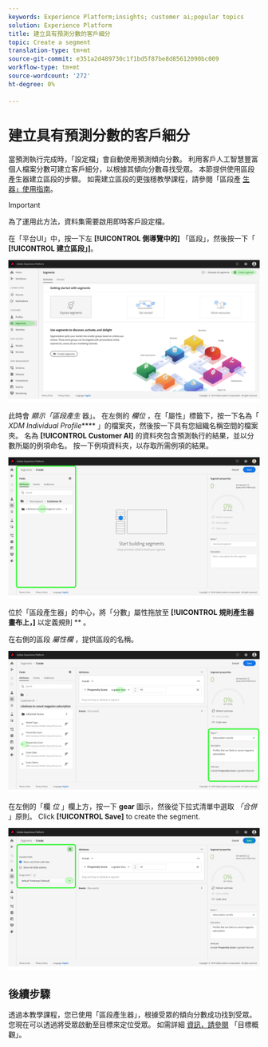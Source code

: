 ```yaml
---
keywords: Experience Platform;insights; customer ai;popular topics
solution: Experience Platform
title: 建立具有預測分數的客戶細分
topic: Create a segment
translation-type: tm+mt
source-git-commit: e351a2d489730c1f1bd5f87be8d85612090bc009
workflow-type: tm+mt
source-wordcount: '272'
ht-degree: 0%

---
```



# 建立具有預測分數的客戶細分

當預測執行完成時，「設定檔」會自動使用預測傾向分數。 利用客戶人工智慧豐富個人檔案分數可建立客戶細分，以根據其傾向分數尋找受眾。 本節提供使用區段產生器建立區段的步驟。 如需建立區段的更強穩教學課程，請參閱「區段產 [生器」使用指南](../../../segmentation/ui/segment-builder.md)。

>[!IMPORTANT]
>
>為了運用此方法，資料集需要啟用即時客戶設定檔。

在「平台UI」中，按一下左 **[!UICONTROL 側導覽中的]** 「區段」，然後按一下「 **[!UICONTROL 建立區段」]**。

![](../images/user-guide/segments.png)

此時會 *顯示「區段產生* 器」。 在左側的 *欄位* ，在「屬性」標籤下，按一下名為「 *XDM Individual Profile***** 」的檔案夾，然後按一下具有您組織名稱空間的檔案夾。 名為 **[!UICONTROL Customer AI]** 的資料夾包含預測執行的結果，並以分數所屬的例項命名。 按一下例項資料夾，以存取所需例項的結果。

![](../images/user-guide/results.png)

位於「區段產生器」的中心，將「分數」屬性拖放至 **[!UICONTROL 規則產生器畫布上，]** 以定義規則 ** 。

在右側的區段 *屬性欄* ，提供區段的名稱。

![](../images/user-guide/properties.png)

在左側的「欄 *位* 」欄上方，按一下 **gear** 圖示，然後從下拉式清單中選取 *「合併* 」原則。 Click **[!UICONTROL Save]** to create the segment.

![](../images/user-guide/merge_policy.png)

## 後續步驟

透過本教學課程，您已使用「區段產生器」，根據受眾的傾向分數成功找到受眾。 您現在可以透過將受眾啟動至目標來定位受眾。 如需詳細 [資訊，請參閱](https://docs.adobe.com/content/help/en/experience-platform/rtcdp/destinations/destinations-overview.html) 「目標概觀」。